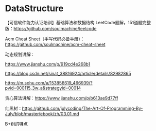 # DataStructure

【可信软件能力认证培训】基础算法和数据结构
LeetCode题解，151道题完整版：https://github.com/soulmachine/leetcode

Acm Cheat Sheet（手写代码必备手册）：https://github.com/soulmachine/acm-cheat-sheet

动态规划讲解：

https://www.jianshu.com/p/919cd4e268b1

https://blog.csdn.net/sinat_38816924/article/details/82982865

https://m.sohu.com/a/153858619_466939/?pvid=000115_3w_a&strategyid=00014

贪心算法讲解：https://www.jianshu.com/p/b613ae9d77ff

红黑树：https://github.com/julycoding/The-Art-Of-Programming-By-July/blob/master/ebook/zh/03.01.md

B+树的特点
